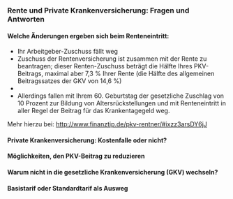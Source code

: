 ### Rente und Private Krankenversicherung: Fragen und Antworten

#### Welche Änderungen ergeben sich beim Renteneintritt:
* Ihr Arbeitgeber-Zuschuss fällt weg
* Zuschuss der Rentenversicherung ist zusammen mit der Rente zu beantragen; dieser Renten-Zuschuss beträgt die Hälfte Ihres PKV-Beitrags, maximal aber 7,3 % Ihrer Rente (die Hälfte des allgemeinen Beitragssatzes der GKV von 14,6 %)
* 
* Allerdings fallen mit Ihrem 60. Geburtstag der gesetzliche Zuschlag von 10 Prozent zur Bildung von Altersrückstellungen und mit Renteneintritt in aller Regel der Beitrag für das Krankentagegeld weg.

Mehr hierzu bei: http://www.finanztip.de/pkv-rentner/#ixzz3arsDY6jJ

#### Private Krankenversicherung: Kostenfalle oder nicht?

#### Möglichkeiten, den PKV-Beitrag zu reduzieren

#### Warum nicht in die gesetzliche Krankenversicherung (GKV) wechseln?

#### Basistarif oder Standardtarif als Ausweg
